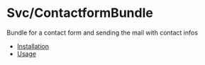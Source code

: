 # Svc/ContactformBundle

Bundle for a contact form and sending the mail with contact infos

* [Installation](docs/installation.md)
* [Usage](docs/usage.md)

